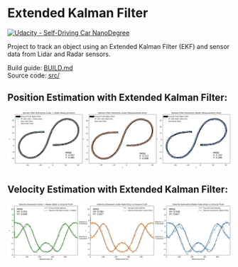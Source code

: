 # **Extended Kalman Filter**
[![Udacity - Self-Driving Car NanoDegree](https://s3.amazonaws.com/udacity-sdc/github/shield-carnd.svg)](http://www.udacity.com/drive)

Project to track an object using an Extended Kalman Filter (EKF) and sensor data from Lidar and Radar sensors.

Build guide: [BUILD.md](BUILD.md)  
Source code: [src/](src/)  

## Position Estimation with Extended Kalman Filter:

![alt text](./plots/position_estimation.png)

## Velocity Estimation with Extended Kalman Filter:

![alt text](./plots/velocity_estimation.png)
